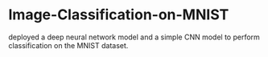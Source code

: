 # Image-Classification-on-MNIST

deployed a deep neural network model and a simple CNN model to perform classification on the MNIST dataset.
